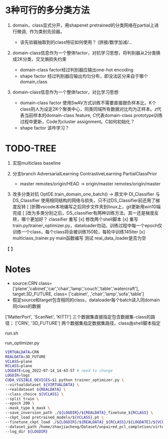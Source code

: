# 3种可行的多分类方法
1. domain，class显式分开，用shapenet pretrained的分类网络在partial上进行微调,  作为类别先验器。
    - 该先验器抽取到的class特征如何使用？ (拼接/数学加减/…
        
2. domain-class信息作为一个整体factor，对抗学习思想，将判别器从2分类换成2K分类，交叉熵损失约束
    - domain-class factor经过判别器应输出one-hot encoding
    - shape factor 经过判别器应输出均匀分布，即没法区分来自于哪个domain,class
        
3. domain-class信息作为一个整体factor，对比学习思想
    - domain-class factor 使用SwAV方式训练不需要直接跟负样本比，K个class则人为设定2K个聚类中心，同类同域所有数据对比均为正样本。$z$代表当前样本的domain-class feature, $C$代表domain-class prototype训练过程中更新，Code为cluster assignment。C如何初始化？
    - shape factor 该咋学习？


# TODO-TREE
1. 实现multiclass baseline
2. 分支branch 
    AdversarialLearning
    ContrastiveLearning
    PartialClassPrior
    * master
    remotes/origin/HEAD -> origin/master
    remotes/origin/master

3. 改多分类对抗 OptDE.train_domain_one_batch() ->
    原文中 DI_Classifier 与 DS_Classifier 使用相同结构的网络与损失，只不过DS_Classifier前还用了梯度反转
    [ ]折腾vscode本地编写之后同步文件夹到linux上，git更新用win10端完成
    [ ]改为多类分别之后，DS_classifier有两种训练方法，其一还是梯度反转，哪个更加好？ classifier 重写
    [x] 修改两个shell脚本
    [x] 重写train.py/trainer_optimizer.py，dataloader勿动。训练过程中每一个epoch仅训练一个class，每个class将会被训练150轮，每轮中训练145iter
    [x] multiclass_trainer.py main函数编写 测试 real_data_loader是否为空
   

【 】

  

# Notes
- source:CRN class= ['plane','cabinet','car','chair','lamp','couch','table','watercraft'], target:3D_FUTURE, class=  ['cabinet',     ,'chair','lamp','sofa','table']
- 假定source和target包含相同的class，dataloader每个batch读入同domain同class的数据


['MatterPort', 'ScanNet', 'KITTI'] 三个数据集直接指定包含数据集-class的路径；
['CRN', '3D_FUTURE'] 两个数据集指定数据集路径，class由shell脚本指定

run.sh

run_optimizer.py
```bash
VIRTUALDATA=CRN
REALDATA=3D_FUTURE
VCLASS=plane
RCLASS=plane
LOGDATE=Log_2022-07-14_14-43-57 # need to change
LOGDIR=logs
CUDA_VISIBLE_DEVICES=$1 python trainer_optimizer.py \
--virtualdataset ${VIRTUALDATA} \
--realdataset ${REALDATA} \
--class_choice ${VCLASS} \
--split train \
--epoch 200 \
--mask_type k_mask \
--save_inversion_path ./${LOGDIR}/${REALDATA}_finetune_${RCLASS} \
--ckpt_load pretrained_models/${VCLASS}.pt \
--finetune_ckpt_load ./${LOGDIR}/${REALDATA}_${RCLASS}/${LOGDATE}/${VCLASS}.pt \
--dataset_path /home/zhaojiacheng/Dataset/unpaired_pcl_completion/virtual-scan/CRN/ \
--log_dir ${LOGDIR}
```